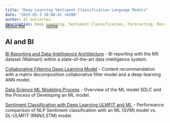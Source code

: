 ```yaml
---
title: "Deep Learning Sentiment Classification Language Models"
date: "2019-05-3 18:08:41 +0200"
author: Al Gutierrez
description: Deep Learning, Sentiment Classification, Forecasting, Recommendations
...
```


<span style="display:block; color:blue; margin-top:-40px;"> </span>
[about me](../../about.md)  &nbsp;   &nbsp;  &nbsp;  &nbsp;   &nbsp;   &nbsp;  &nbsp;  &nbsp; [home](../../index.md)

## AI and BI

[BI Reporting and Data-Intelligence Architecture](20220205_salesbi_and_architecture.md) - BI reporting with the M5 dataset (Walmart) within a state-of-the-art data intelligence system.

[Collaborative Filtering Deep Learning Model](20191108-CollaborativeFiltering.md) - Content recommendation with a matrix decomposition collaborative filter model and a deep-learning ANN model. 

[Data Science ML Modeling Process](20201019DataScienceModelingProcess.md) - Overview of the ML model SDLC and the Process of Developing an ML model.

[Sentiment Classification with Deep Learning ULMFIT and ML](2019-5-3-NLPSentimentMLDL.md) - Performance comparison of NLP Sentiment classification with an ML (SVM) model vs. DL-ULMFIT (RNN/LSTM) model.
